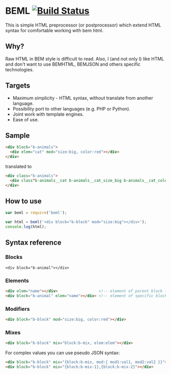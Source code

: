 # BEML [![Build Status][build]][build-link]

[build]: https://travis-ci.org/zenwalker/node-beml.png?branch=master
[build-link]: https://travis-ci.org/zenwalker/node-beml

This is simple HTML preprocessor (or postprocessor) which extend HTML syntax for
comfortable working with bem html.

## Why?

Raw HTML in BEM style is difficult to read. Also, I (and not only I) like HTML
and don't want to use BEMHTML, BEMJSON and others specific technologies.

## Targets

* Maximum simplicity - HTML syntax, without translate from another language.
* Possibility port to other languages (e.g. PHP or Python).
* Joint work with template engines.
* Ease of use.

## Sample

```html
<div block="b-animals">
  <div elem="cat" mod="size:big, color:red"></div>
</div>
```

translated to

```html
<div class="b-animals">
  <div class"b-animals__cat b-animals__cat_size_big b-animals__cat_color_red"></div>
</div>
```

## How to use

```javascript
var beml = require('beml');

var html = beml('<div block="b-block" mod="size:big"></div>');
console.log(html);
```

## Syntax reference

### Blocks

```
<div block="b-animal"></div>
```

### Elements

```html
<div elem="name"></div>                  <!-- element of parent block -->
<div block="b-animal" elem="name"></div> <!-- element of specific block -->
```

### Modifiers

```html
<div block="b-block" mod="size:big, color:red"></div>
```

### Mixes

```html
<div block="b-block" mix="block:b-mix, elem:elem"></div>
```

For complex values you can use pseudo JSON syntax:

```html
<div block="b-block" mix="{block:b-mix, mod:{ mod1:val1, mod2:val2 }}"></div>
<div block="b-block" mix="{block:b-mix-1},{block:b-mix-2}"></div>
```
